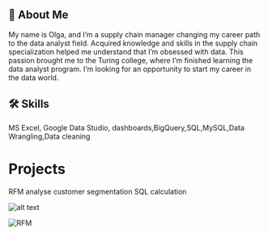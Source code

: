 ## 🚀 About Me
My name is Olga, and I’m a supply chain manager changing my 
career path to the data analyst field. 
Acquired knowledge and skills in the supply chain 
specialization helped me understand that I’m obsessed
with data. This passion brought me to the Turing college, where
I’m finished learning the data analyst program. 
I’m looking for an opportunity to start my career
in the data world.

## 🛠 Skills
MS Excel, Google Data Studio, dashboards,BigQuery,SQL,MySQL,Data Wrangling,Data cleaning

# Projects

RFM analyse customer segmentation SQL calculation

![alt text](RFM.jpg)

  
![RFM](https://user-images.githubusercontent.com/113699782/223518103-5028944f-c1ca-43cd-a33d-966bfb7b8fbe.jpg)
